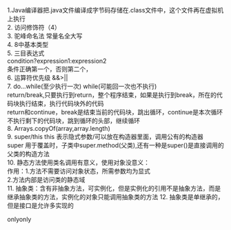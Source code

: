 1.Java编译器把.java文件编译成字节码存储在.class文件中，这个文件再在虚拟机上执行<br>
2. 访问修饰符（4）<br>
3. 驼峰命名法 常量名全大写<br>
4. 8中基本类型<br>
5.  三目表达式<br>
	condition?expression1:expression2<br>
条件正确第一个，否则第二个，<br>
6. 运算符优先级 &&>||<br>
7. do...while(至少执行一次)
   while(可能回一次也不执行)<br>
return/break,只要执行到return，整个程序结束，如果是执行到break，所在的代码块执行结束，执行代码块外的代码<br>
return和continue，break是结束当前的代码块，跳出循环，continue是本次循环不执行剩下的代码块，跳到循环的头部，继续循环<br>
8. Arrays.copyOf(array,array.length)   <br>
9. super/this
this 表示隐式参数/可以放在构造器里面，调用公有的构造器<br>
super 用于覆盖时，子类中super.method(父类),还有一种是super()是直接调用的父类的构造方法<br>
10. 静态方法使用类名调用有意义，使用对象没意义：<br>
作用：1.方法不需要访问对象状态，所需参数均为显式<br>
2.方法内部是访问类的静态域<br>
11. 抽象类：含有非抽象方法，可实例化，但是实例化的引用不是抽象方法，而是继承抽象类的方法，实例化的对象只能调用抽象类的方法
12. 抽象类是单继承的，但是接口是允许多实现的<br>


onlyonly